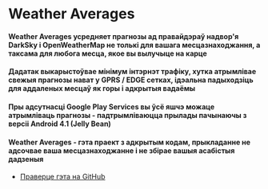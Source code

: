 # Weather Averages

#### Weather Averages усредняет прагнозы ад правайдэраў надвор'я DarkSky і OpenWeatherMap не толькі для вашага месцазнаходжання, а таксама для любога месца, якое вы вылучыце на карце
#### Дадатак выкарыстоўвае мінімум інтэрнэт трафіку, хутка атрымлівае свежыя прагнозы нават у GPRS / EDGE сетках, ідэальна падыходзіць для аддаленых месцаў як горы і адкрытыя вадаёмы
#### Пры адсутнасці Google Play Services вы ўсё яшчэ можаце атрымліваць прагнозы - падтрымліваюцца прылады пачынаючы з версіі Android 4.1 (Jelly Bean)
#### Weather Averages - гэта праект з адкрытым кодам, прыкладанне не адсочвае ваша месцазнаходжанне і не збірае вашыя асабістыя дадзеныя

- [Праверце гэта на GitHub](https://github.com/olehkhol/WeatherComparator)
